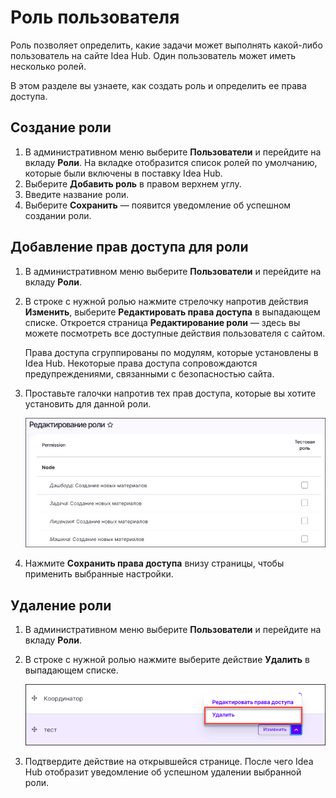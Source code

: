 # Роль пользователя 

Роль позволяет определить, какие задачи может выполнять какой-либо пользователь на сайте Idea Hub. Один пользователь может иметь несколько ролей.

В этом разделе вы узнаете, как создать роль и определить ее права доступа.

## Создание роли

1. В административном меню выберите **Пользователи** и перейдите на вкладу **Роли**. На вкладке отобразится список ролей по умолчанию, которые были включены в поставку Idea Hub.
1. Выберите **Добавить роль** в правом верхнем углу.
1. Введите название роли.
1. Выберите **Сохранить** — появится уведомление об успешном создании роли.

## Добавление прав доступа для роли

1. В административном меню выберите **Пользователи** и перейдите на вкладу **Роли**.
1. В строке с нужной ролью нажмите стрелочку напротив действия **Изменить**, выберите **Редактировать права доступа** в выпадающем списке. Откроется страница **Редактирование роли** — здесь вы можете посмотреть все доступные действия пользователя с сайтом.
   
   Права доступа сгруппированы по модулям, которые установлены в Idea Hub. Некоторые права доступа сопровождаются предупреждениями, связанными с безопасностью сайта. 

1. Проставьте галочки напротив тех прав доступа, которые вы хотите установить для данной роли.

   ![](<../../../idea-hub/resources/admin/users/permissions.png>)
  
1. Нажмите **Сохранить права доступа** внизу страницы, чтобы применить выбранные настройки.


## Удаление роли 

1. В административном меню выберите **Пользователи** и перейдите на вкладу **Роли**.
1. В строке с нужной ролью нажмите выберите действие **Удалить** в выпадающем списке.

   ![](<../../../idea-hub/resources/admin/users/delete-role.png>)

1. Подтвердите действие на открывшейся странице. После чего Idea Hub отобразит уведомление об успешном удалении выбранной роли. 
